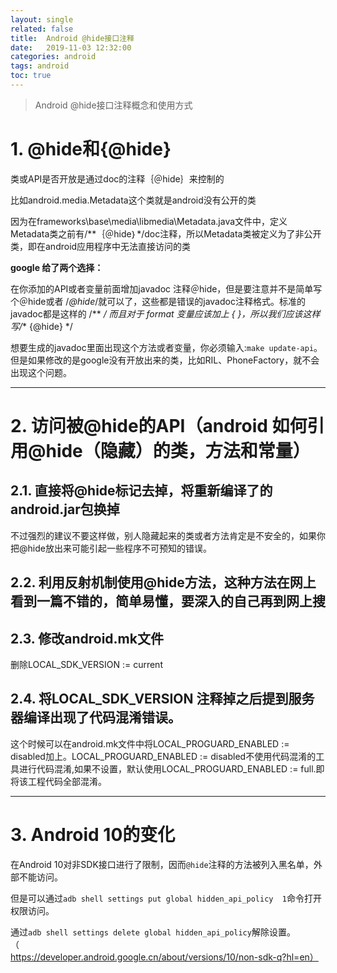 ```yaml
---
layout: single
related: false
title:  Android @hide接口注释
date:   2019-11-03 12:32:00
categories: android
tags: android
toc: true
---
```


> Android @hide接口注释概念和使用方式

# 1. @hide和{@hide}

类或API是否开放是通过doc的注释｛＠hide｝来控制的

比如android.media.Metadata这个类就是android没有公开的类

因为在frameworks\base\media\libmedia\Metadata.java文件中，定义Metadata类之前有/**｛＠hide｝*/doc注释，所以Metadata类被定义为了非公开类，即在android应用程序中无法直接访问的类

**google 给了两个选择：**

在你添加的API或者变量前面增加javadoc 注释＠hide，但是要注意并不是简单写个＠hide或者 /*@hide*/就可以了，这些都是错误的javadoc注释格式。标准的javadoc都是这样的 /** */ 而且对于 format 变量应该加上 { }，所以我们应该这样写/** {@hide} */

想要生成的javadoc里面出现这个方法或者变量，你必须输入:`make update-api`。但是如果修改的是google没有开放出来的类，比如RIL、PhoneFactory，就不会出现这个问题。

***

# 2. 访问被@hide的API（android 如何引用@hide（隐藏）的类，方法和常量）

## 2.1. 直接将@hide标记去掉，将重新编译了的android.jar包换掉

不过强烈的建议不要这样做，别人隐藏起来的类或者方法肯定是不安全的，如果你把@hide放出来可能引起一些程序不可预知的错误。

## 2.2. 利用反射机制使用@hide方法，这种方法在网上看到一篇不错的，简单易懂，要深入的自己再到网上搜

## 2.3. 修改android.mk文件

删除LOCAL_SDK_VERSION := current

## 2.4. 将LOCAL_SDK_VERSION 注释掉之后提到服务器编译出现了代码混淆错误。

这个时候可以在android.mk文件中将LOCAL_PROGUARD_ENABLED := disabled加上。LOCAL_PROGUARD_ENABLED := disabled不使用代码混淆的工具进行代码混淆,如果不设置，默认使用LOCAL_PROGUARD_ENABLED := full.即将该工程代码全部混淆。

***

# 3. Android 10的变化

在Android 10对非SDK接口进行了限制，因而`@hide`注释的方法被列入黑名单，外部不能访问。

但是可以通过`adb shell settings put global hidden_api_policy  1`命令打开权限访问。

通过`adb shell settings delete global hidden_api_policy`解除设置。（https://developer.android.google.cn/about/versions/10/non-sdk-q?hl=en）